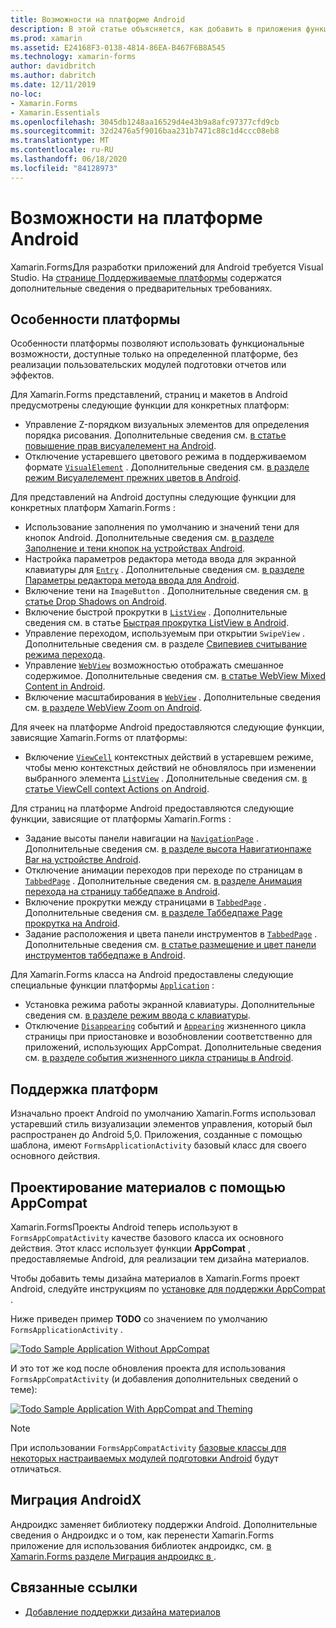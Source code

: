 ```yaml
---
title: Возможности на платформе Android
description: В этой статье объясняется, как добавить в приложения функциональные возможности, относящиеся к Android Xamarin.Forms .
ms.prod: xamarin
ms.assetid: E24168F3-0138-4814-86EA-B467F6B8A545
ms.technology: xamarin-forms
author: davidbritch
ms.author: dabritch
ms.date: 12/11/2019
no-loc:
- Xamarin.Forms
- Xamarin.Essentials
ms.openlocfilehash: 3045db1248aa16529d4e43b9a8afc97377cfd9cb
ms.sourcegitcommit: 32d2476a5f9016baa231b7471c88c1d4ccc08eb8
ms.translationtype: MT
ms.contentlocale: ru-RU
ms.lasthandoff: 06/18/2020
ms.locfileid: "84128973"
---
```

# <a name="android-platform-features"></a>Возможности на платформе Android

Xamarin.FormsДля разработки приложений для Android требуется Visual Studio. На [странице Поддерживаемые платформы](~/get-started/supported-platforms.md) содержатся дополнительные сведения о предварительных требованиях.

## <a name="platform-specifics"></a>Особенности платформы

Особенности платформы позволяют использовать функциональные возможности, доступные только на определенной платформе, без реализации пользовательских модулей подготовки отчетов или эффектов.

Для Xamarin.Forms представлений, страниц и макетов в Android предусмотрены следующие функции для конкретных платформ:

- Управление Z-порядком визуальных элементов для определения порядка рисования. Дополнительные сведения см. [в статье повышение прав висуалелемент на Android](visualelement-elevation.md).
- Отключение устаревшего цветового режима в поддерживаемом формате [`VisualElement`](xref:Xamarin.Forms.VisualElement) . Дополнительные сведения см. [в разделе режим Висуалелемент прежних цветов в Android](legacy-color-mode.md).

Для представлений на Android доступны следующие функции для конкретных платформ Xamarin.Forms :

- Использование заполнения по умолчанию и значений тени для кнопок Android. Дополнительные сведения см. [в разделе Заполнение и тени кнопок на устройствах Android](button-padding-shadow.md).
- Настройка параметров редактора метода ввода для экранной клавиатуры для [`Entry`](xref:Xamarin.Forms.Entry) . Дополнительные сведения см. [в разделе Параметры редактора метода ввода для Android](entry-ime-options.md).
- Включение тени на `ImageButton` . Дополнительные сведения см. [в статье Drop Shadows on Android](imagebutton-drop-shadow.md).
- Включение быстрой прокрутки в [`ListView`](xref:Xamarin.Forms.ListView) . Дополнительные сведения см. в статье [Быстрая прокрутка ListView в Android](listview-fast-scrolling.md).
- Управление переходом, используемым при открытии `SwipeView` . Дополнительные сведения см. в разделе [Свипевиев считывание режима перехода](swipeview-swipetransitionmode.md).
- Управление [`WebView`](xref:Xamarin.Forms.WebView) возможностью отображать смешанное содержимое. Дополнительные сведения см. [в статье WebView Mixed Content in Android](webview-mixed-content.md).
- Включение масштабирования в [`WebView`](xref:Xamarin.Forms.WebView) . Дополнительные сведения см. [в разделе WebView Zoom on Android](webview-zoom-controls.md).

Для ячеек на платформе Android предоставляются следующие функции, зависящие Xamarin.Forms от платформы:

- Включение [`ViewCell`](xref:Xamarin.Forms.ViewCell) контекстных действий в устаревшем режиме, чтобы меню контекстных действий не обновлялось при изменении выбранного элемента [`ListView`](xref:Xamarin.Forms.ListView) . Дополнительные сведения см. [в статье ViewCell context Actions on Android](viewcell-context-actions.md).

Для страниц на платформе Android предоставляются следующие функции, зависящие от платформы Xamarin.Forms :

- Задание высоты панели навигации на [`NavigationPage`](xref:Xamarin.Forms.NavigationPage) . Дополнительные сведения см. [в разделе высота Навигатионпаже Bar на устройстве Android](navigationpage-bar-height.md).
- Отключение анимации переходов при переходе по страницам в [`TabbedPage`](xref:Xamarin.Forms.TabbedPage) . Дополнительные сведения см. [в разделе Анимация перехода на страницу таббедпаже в Android](tabbedpage-transition-animations.md).
- Включение прокрутки между страницами в [`TabbedPage`](xref:Xamarin.Forms.TabbedPage) . Дополнительные сведения см. [в разделе Таббедпаже Page прокрутка на Android](tabbedpage-page-swiping.md).
- Задание расположения и цвета панели инструментов в [`TabbedPage`](xref:Xamarin.Forms.TabbedPage) . Дополнительные сведения см. [в статье размещение и цвет панели инструментов таббедпаже в Android](tabbedpage-toolbar-placement-color.md).

Для Xamarin.Forms класса на Android предоставлены следующие специальные функции платформы [`Application`](xref:Xamarin.Forms.Application) :

- Установка режима работы экранной клавиатуры. Дополнительные сведения см. [в разделе режим ввода с клавиатуры](soft-keyboard-input-mode.md).
- Отключение [`Disappearing`](xref:Xamarin.Forms.Page.Appearing) событий и [`Appearing`](xref:Xamarin.Forms.Page.Appearing) жизненного цикла страницы при приостановке и возобновлении соответственно для приложений, использующих AppCompat. Дополнительные сведения см. [в разделе события жизненного цикла страницы в Android](page-lifecycle-events.md).

## <a name="platform-support"></a>Поддержка платформ

Изначально проект Android по умолчанию Xamarin.Forms использовал устаревший стиль визуализации элементов управления, который был распространен до Android 5,0. Приложения, созданные с помощью шаблона, имеют `FormsApplicationActivity` базовый класс для своего основного действия.

## <a name="material-design-via-appcompat"></a>Проектирование материалов с помощью AppCompat

Xamarin.FormsПроекты Android теперь используют в `FormsAppCompatActivity` качестве базового класса их основного действия. Этот класс использует функции **AppCompat** , предоставляемые Android, для реализации тем дизайна материалов.

Чтобы добавить темы дизайна материалов в Xamarin.Forms проект Android, следуйте инструкциям по [установке для поддержки AppCompat](appcompat-material-design.md) .

Ниже приведен пример **TODO** со значением по умолчанию `FormsApplicationActivity` .

[![](images/before-appcompat-sml.png "Todo Sample Application Without AppCompat")](images/before-appcompat.png#lightbox "Todo Sample Application Without AppCompat")

И это тот же код после обновления проекта для использования `FormsAppCompatActivity` (и добавления дополнительных сведений о теме):

[![](images/post-appcompat-sml.png "Todo Sample Application With AppCompat and Theming")](images/post-appcompat.png#lightbox "Todo Sample Application With AppCompat and Theming")

> [!NOTE]
> При использовании `FormsAppCompatActivity` [базовые классы для некоторых настраиваемых модулей подготовки Android](~/xamarin-forms/app-fundamentals/custom-renderer/renderers.md) будут отличаться.

## <a name="androidx-migration"></a>Миграция AndroidX

Андроидкс заменяет библиотеку поддержки Android. Дополнительные сведения о Андроидкс и о том, как перенести Xamarin.Forms приложение для использования библиотек андроидкс, см. [в Xamarin.Forms разделе Миграция андроидкс в ](~/xamarin-forms/platform/android/androidx-migration.md).

## <a name="related-links"></a>Связанные ссылки

- [Добавление поддержки дизайна материалов](appcompat-material-design.md)
